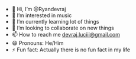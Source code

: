 - 👋 Hi, I’m @Ryandevraj
- 👀 I’m interested in music
- 🌱 I’m currently learning lot of things
- 💞️ I’m looking to collaborate on new things
- 📫 How to reach me devraj.luciii@gmail.com
- 😄 Pronouns: He/Him
- ⚡ Fun fact: Actually there is no fun fact in my life

<!---
Ryandevraj/Ryandevraj is a ✨ special ✨ repository because its `README.md` (this file) appears on your GitHub profile.
You can click the Preview link to take a look at your changes.
--->
